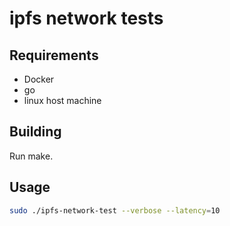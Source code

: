 # ipfs network tests

## Requirements

- Docker
- go
- linux host machine

## Building

Run make.

## Usage

```sh
sudo ./ipfs-network-test --verbose --latency=10
```


